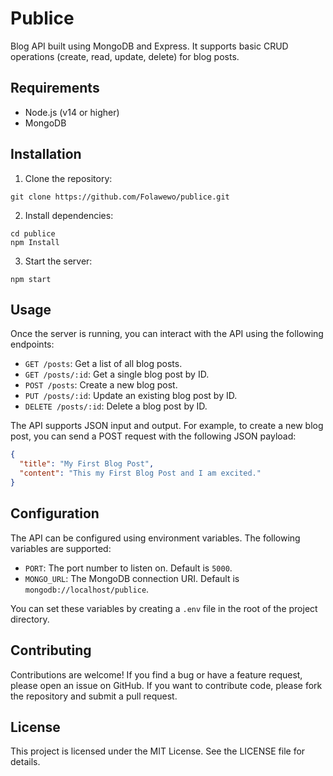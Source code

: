 # Publice

Blog API built using MongoDB and Express. It supports basic CRUD operations (create, read, update, delete) for blog posts.

## Requirements

- Node.js (v14 or higher)
- MongoDB

## Installation

1. Clone the repository:

```
git clone https://github.com/Folawewo/publice.git
```

2. Install dependencies:

```
cd publice
npm Install
```

3. Start the server:

```
npm start
```

## Usage

Once the server is running, you can interact with the API using the following endpoints:

- `GET /posts`: Get a list of all blog posts.
- `GET /posts/:id`: Get a single blog post by ID.
- `POST /posts`: Create a new blog post.
- `PUT /posts/:id`: Update an existing blog post by ID.
- `DELETE /posts/:id`: Delete a blog post by ID.

The API supports JSON input and output. For example, to create a new blog post, you can send a POST request with the following JSON payload:

```json
{
  "title": "My First Blog Post",
  "content": "This my First Blog Post and I am excited."
}
```

## Configuration

The API can be configured using environment variables. The following variables are supported:

- `PORT`: The port number to listen on. Default is `5000`.
- `MONGO_URL`: The MongoDB connection URI. Default is `mongodb://localhost/publice`.

You can set these variables by creating a `.env` file in the root of the project directory.

## Contributing

Contributions are welcome! If you find a bug or have a feature request, please open an issue on GitHub. If you want to contribute code, please fork the repository and submit a pull request.

## License

This project is licensed under the MIT License. See the LICENSE file for details.
